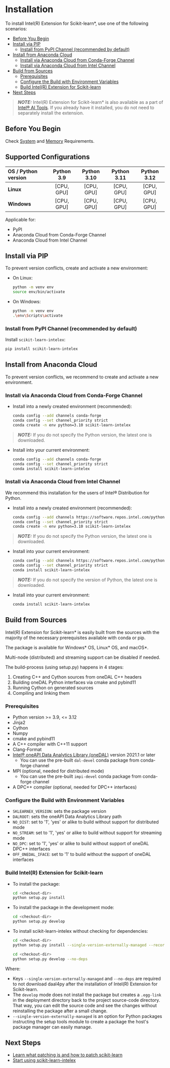 <!--
******************************************************************************
* Copyright 2020 Intel Corporation
*
* Licensed under the Apache License, Version 2.0 (the "License");
* you may not use this file except in compliance with the License.
* You may obtain a copy of the License at
*
*     http://www.apache.org/licenses/LICENSE-2.0
*
* Unless required by applicable law or agreed to in writing, software
* distributed under the License is distributed on an "AS IS" BASIS,
* WITHOUT WARRANTIES OR CONDITIONS OF ANY KIND, either express or implied.
* See the License for the specific language governing permissions and
* limitations under the License.
*******************************************************************************/-->

  
# Installation  <!-- omit in toc -->

To install Intel(R) Extension for Scikit-learn*, use one of the following scenarios:

- [Before You Begin](#before-you-begin)
- [Install via PIP](#install-via-pip)
  - [Install from PyPI Channel (recommended by default)](#install-from-pypi-channel-recommended-by-default)
- [Install from Anaconda Cloud](#install-from-anaconda-cloud)
  - [Install via Anaconda Cloud from Conda-Forge Channel](#install-via-anaconda-cloud-from-conda-forge-channel)
  - [Install via Anaconda Cloud from Intel Channel](#install-via-anaconda-cloud-from-intel-channel)
- [Build from Sources](#build-from-sources)
  - [Prerequisites](#prerequisites)
  - [Configure the Build with Environment Variables](#configure-the-build-with-environment-variables)
  - [Build Intel(R) Extension for Scikit-learn](#build-intelr-extension-for-scikit-learn)
- [Next Steps](#next-steps)

> **_NOTE:_** Intel(R) Extension for Scikit-learn* is also available as a part of [Intel® AI Tools](https://www.intel.com/content/www/us/en/developer/tools/oneapi/ai-analytics-toolkit.html). If you already have it installed, you do not need to separately install the extension.


## Before You Begin

Check [System](https://intel.github.io/scikit-learn-intelex/latest/system-requirements.html) and [Memory](https://intel.github.io/scikit-learn-intelex/latest/memory-requirements.html) Requirements.

## Supported Configurations

| OS / Python version | **Python 3.9** | **Python 3.10** | **Python 3.11** | **Python 3.12** |
| :------------------ | :------------: |  :------------: |  :------------: |  :------------: |
| **Linux**           |   [CPU, GPU]   |   [CPU, GPU]    |   [CPU, GPU]    |   [CPU, GPU]    |
| **Windows**         |   [CPU, GPU]   |   [CPU, GPU]    |   [CPU, GPU]    |   [CPU, GPU]    |

Applicable for:

* PyPI
* Anaconda Cloud from Conda-Forge Channel
* Anaconda Cloud from Intel Channel



## Install via PIP

To prevent version conflicts, create and activate a new environment:

   - On Linux:

     ```bash
     python -m venv env
     source env/bin/activate
     ```

   - On Windows:

     ```bash
     python -m venv env
     .\env\Scripts\activate
     ```

### Install from PyPI Channel (recommended by default)

Install `scikit-learn-intelex`:

   ```bash
   pip install scikit-learn-intelex
   ```

## Install from Anaconda Cloud

To prevent version conflicts, we recommend to create and activate a new environment. 

### Install via Anaconda Cloud from Conda-Forge Channel

- Install into a newly created environment (recommended):

  ```bash
  conda config --add channels conda-forge
  conda config --set channel_priority strict
  conda create -n env python=3.10 scikit-learn-intelex
  ```

> **_NOTE:_** If you do not specify the Python version, the latest one is downloaded. 

- Install into your current environment:

  ```bash
  conda config --add channels conda-forge
  conda config --set channel_priority strict
  conda install scikit-learn-intelex
  ```

### Install via Anaconda Cloud from Intel Channel

We recommend this installation for the users of Intel® Distribution for Python.

- Install into a newly created environment (recommended):

  ```bash
  conda config --add channels https://software.repos.intel.com/python/conda/
  conda config --set channel_priority strict
  conda create -n env python=3.10 scikit-learn-intelex
  ```

> **_NOTE:_** If you do not specify the Python version, the latest one is downloaded. 

- Install into your current environment:

  ```bash
  conda config --add channels https://software.repos.intel.com/python/conda/
  conda config --set channel_priority strict
  conda install scikit-learn-intelex
  ```

> **_NOTE:_** If you do not specify the version of Python, the latest one is downloaded. 

- Install into your current environment:

  ```bash
  conda install scikit-learn-intelex
  ```

## Build from Sources
Intel(R) Extension for Scikit-learn* is easily built from the sources with the majority of the necessary prerequisites available with conda or pip. 

The package is available for Windows* OS, Linux* OS, and macOS*.

Multi-node (distributed) and streaming support can be disabled if needed.

The build-process (using setup.py) happens in 4 stages:
1. Creating C++ and Cython sources from oneDAL C++ headers
2. Building oneDAL Python interfaces via cmake and pybind11
3. Running Cython on generated sources
4. Compiling and linking them

### Prerequisites
* Python version >= 3.9, <= 3.12
* Jinja2
* Cython
* Numpy
* cmake and pybind11
* A C++ compiler with C++11 support
* Clang-Format
* [Intel® oneAPI Data Analytics Library (oneDAL)](https://github.com/oneapi-src/oneDAL) version 2021.1 or later
  * You can use the pre-built `dal-devel` conda package from conda-forge channel
* MPI (optional, needed for distributed mode)
  * You can use the pre-built `impi-devel` conda package from conda-forge channel
* A DPC++ compiler (optional, needed for DPC++ interfaces)

### Configure the Build with Environment Variables
* ``SKLEARNEX_VERSION``: sets the package version
* ``DALROOT``: sets the oneAPI Data Analytics Library path
* ``NO_DIST``: set to '1', 'yes' or alike to build without support for distributed mode
* ``NO_STREAM``: set to '1', 'yes' or alike to build without support for streaming mode
* ``NO_DPC``: set to '1', 'yes' or alike to build without support of oneDAL DPC++ interfaces
* ``OFF_ONEDAL_IFACE``: set to '1' to build without the support of oneDAL interfaces

### Build Intel(R) Extension for Scikit-learn

- To install the package:

   ```bash
   cd <checkout-dir>
   python setup.py install
   ```

- To install the package in the development mode:

   ```bash
   cd <checkout-dir>
   python setup.py develop
   ```

- To install scikit-learn-intelex without checking for dependencies:

   ```bash
   cd <checkout-dir>
   python setup.py install --single-version-externally-managed --record=record.txt
   ```
   ```bash
   cd <checkout-dir>
   python setup.py develop --no-deps
   ```

Where: 

* Keys `--single-version-externally-managed` and `--no-deps` are required to not download daal4py after the installation of Intel(R) Extension for Scikit-learn. 
* The `develop` mode does not install the package but creates a `.egg-link` in the deployment directory
back to the project source-code directory. That way, you can edit the source code and see the changes
without reinstalling the package after a small change.
* `--single-version-externally-managed` is an option for Python packages instructing the setup tools module to create a package the host's package manager can easily manage.

## Next Steps

- [Learn what patching is and how to patch scikit-learn](https://intel.github.io/scikit-learn-intelex/latest/what-is-patching.html)
- [Start using scikit-learn-intelex](https://intel.github.io/scikit-learn-intelex/latest/quick-start.html)
